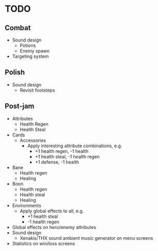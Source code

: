 # TODO
## Combat
- Sound design
  - Potions
  - Enemy spawn
- Targeting system

## Polish
- Sound design
  - Revisit footsteps

## Post-jam
- Attributes
  - Health Regen
  - Health Steal
- Cards
  - Accessories
    - Apply interesting attribute combinations, e.g.
      - +1 health regen, -1 health
      - +1 health steal, -1 health regen
      - +1 defense, -1 health
 - Bane
    - Health regen
    - Healing
  - Boon
    - Health regen
    - Health steal
    - Healing
  - Environments
    - Apply global effects to all, e.g.
      - +1 health steal
      - -1 health regen
- Global effects on hero/enemy attributes
- Sound design
  - Xenakis/THX sound ambient music generator on menu screens
- Statistics on win/loss screens
